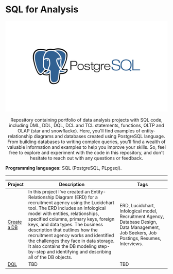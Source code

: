 # SQL for Analysis
![YM-logo](postgres.png)
<p align=center>
Repository containing portfolio of data analysis projects with SQL code, including DML, DDL, DQL, DCL and TCL statements, functions, OLTP and OLAP (star and snowflacke). Here, you'll find examples of entity-relationship diagrams and databases created using PostgreSQL language. From building databases to writing complex queries, you'll find a wealth of valuable information and examples to help you improve your skills. So, feel free to explore and experiment with the code in this repository, and don't hesitate to reach out with any questions or feedback.

**Programming languages:** SQL (PostgreSQL, PLpgsql).

___________________________
  
|  Project | Description | Tags |
| ---------- | ----------  | ---------- | 
| [Create a DB](https://github.com/yyeusiyevich/sql_for_analysis/tree/main/Create%20a%20DB) | In this project I've created an Entity-Relationship Diagram (ERD) for a recruitment agency using the Lucidchart tool. The ERD includes an Infological model with entities, relationships, specified columns, primary keys, foreign keys, and data types. The business description that outlines how the recruitment agency works and identified the challenges they face in data storage. It also contains the DB modeling step-by-step and identifying and describing all of the DB objects.  | ERD, Lucidchart, Infological model, Recruitment Agency, Database Design, Data Management, Job Seekers, Job Postings, Resumes, Interviews. |
| [DQL](---) | TBD  | TBD |
